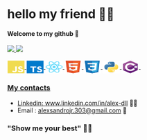 # hello my friend 👨‍💻
#### Welcome to my github 🤗

<div>
  <a href="https://github.com/Alex-dll">
  <img height="180em" src="https://github-readme-stats.vercel.app/api?username=Alex-dll&show_icons=true&theme=jolly&include_all_commits=true&count_private=true"/>
  <img height="180em" src="https://github-readme-stats.vercel.app/api/top-langs/?username=Alex-dll&&layout=compact&hide=shell&theme=jolly"/>
</div>
  
<div style="display: inline_block"><br>
  <img align="center" alt="Alex-Js" height="30" width="40" src="https://raw.githubusercontent.com/devicons/devicon/master/icons/javascript/javascript-plain.svg">
  <img align="center" alt="Alex-Ts" height="30" width="40" src="https://raw.githubusercontent.com/devicons/devicon/master/icons/typescript/typescript-plain.svg">
  <img align="center" alt="Alex-React" height="30" width="40" src="https://raw.githubusercontent.com/devicons/devicon/master/icons/react/react-original.svg">
  <img align="center" alt="Alex-HTML" height="30" width="40" src="https://raw.githubusercontent.com/devicons/devicon/master/icons/html5/html5-original.svg">
  <img align="center" alt="Alex-CSS" height="30" width="40" src="https://raw.githubusercontent.com/devicons/devicon/master/icons/css3/css3-original.svg">
  <img align="center" alt="Alex-Python" height="30" width="40" src="https://raw.githubusercontent.com/devicons/devicon/master/icons/python/python-original.svg">
  <img align="center" alt="Alex-Csharp" height="30" width="40" src="https://raw.githubusercontent.com/devicons/devicon/master/icons/csharp/csharp-original.svg">
  <img width="15" height="15" src="https://64.media.tumblr.com/77f83aad9c1dcd4fe2a2bffddd1624c7/tumblr_msx6pcAfAS1sr1tkco6_250.gif" >
</div>
    
### My contacts
- Linkedin: www.linkedin.com/in/alex-dll 👨‍🔬
- Email : alexsandrojr.303@gmail.com 📩

### "Show me your best" 🦸‍♂️
